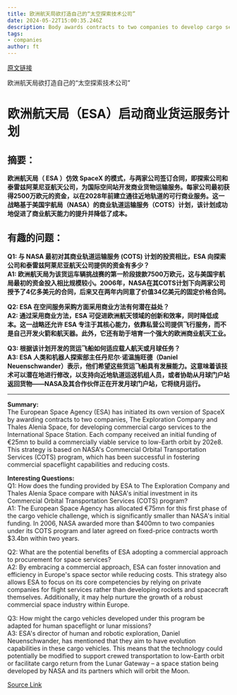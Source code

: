 ```yaml
---
title: 欧洲航天局欲打造自己的“太空探索技术公司”
date: 2024-05-22T15:00:35.246Z
description: Body awards contracts to two companies to develop cargo services to International Space Station
tags: 
- companies
author: ft
---
```


[原文链接](https://ft.com/content/8aa93048-ad0d-4363-852f-7735b9d8b2c9)

欧洲航天局欲打造自己的“太空探索技术公司”

# **欧洲航天局（ESA）启动商业货运服务计划** 

## 摘要：
**欧洲航天局（ ESA ）仿效 SpaceX 的模式，与两家公司签订合同，即探索公司和泰雷兹阿莱尼亚航天公司，为国际空间站开发商业货物运输服务。每家公司最初获得2500万欧元的资金，以在2028年前建立通往近地轨道的可行商业服务。这一战略基于美国宇航局（NASA）的商业轨道运输服务（COTS）计划，该计划成功地促进了商业航天能力的提升并降低了成本。**

## 有趣的问题：
**Q1: 与 NASA 最初对其商业轨道运输服务 (COTS) 计划的投资相比，ESA 向探索公司和泰雷兹阿莱尼亚航天公司提供的资金有多少？**  
**A1: 欧洲航天局为该货运车辆挑战赛的第一阶段拨款7500万欧元，这与美国宇航局最初的资金投入相比规模较小。2006年，NASA在其COTS计划下向两家公司授予了4亿多美元的合同，后来又在两年内同意了价值34亿美元的固定价格合同。**

**Q2: ESA 在空间服务采购方面采用商业方法有何潜在益处？**  
**A2: 通过采用商业方法，ESA 可促进欧洲航天领域的创新和效率，同时降低成本。这一战略还允许 ESA 专注于其核心能力，依靠私营公司提供飞行服务，而不是自己开发火箭和航天器。此外，它还有助于培育一个强大的欧洲商业航天工业。**

**Q3: 根据该计划开发的货运飞船如何适应载人航天或月球任务？**  
**A3: ESA 人类和机器人探索部主任丹尼尔·诺温施旺德（Daniel Neuenschwander）表示，他们希望这些货运飞船具有发展能力。这意味着该技术可以潜在地进行修改，以支持向近地轨道运送机组人员，或者协助从月球门户站返回货物——NASA及其合作伙伴正在开发月球门户站，它将绕月运行。**

---

**Summary:**  
The European Space Agency (ESA) has initiated its own version of SpaceX by awarding contracts to two companies, The Exploration Company and Thales Alenia Space, for developing commercial cargo services to the International Space Station. Each company received an initial funding of €25mn to build a commercially viable service to low-Earth orbit by 202e8. This strategy is based on NASA's Commercial Orbital Transportation Services (COTS) program, which has been successful in fostering commercial spaceflight capabilities and reducing costs.

**Interesting Questions:**  
Q1: How does the funding provided by ESA to The Exploration Company and Thales Alenia Space compare with NASA's initial investment in its Commercial Orbital Transportation Services (COTS) program?  
A1: The European Space Agency has allocated €75mn for this first phase of the cargo vehicle challenge, which is significantly smaller than NASA's initial funding. In 2006, NASA awarded more than $400mn to two companies under its COTS program and later agreed on fixed-price contracts worth $3.4bn within two years.

Q2: What are the potential benefits of ESA adopting a commercial approach to procurement for space services?  
A2: By embracing a commercial approach, ESA can foster innovation and efficiency in Europe's space sector while reducing costs. This strategy also allows ESA to focus on its core competencies by relying on private companies for flight services rather than developing rockets and spacecraft themselves. Additionally, it may help nurture the growth of a robust commercial space industry within Europe.

Q3: How might the cargo vehicles developed under this program be adapted for human spaceflight or lunar missions?  
A3: ESA's director of human and robotic exploration, Daniel Neuenschwander, has mentioned that they aim to have evolution capabilities in these cargo vehicles. This means that the technology could potentially be modified to support crewed transportation to low-Earth orbit or facilitate cargo return from the Lunar Gateway – a space station being developed by NASA and its partners which will orbit the Moon.

[Source Link](https://ft.com/content/8aa93048-ad0d-4363-852f-7735b9d8b2c9)

